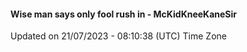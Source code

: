 #### Wise man says only fool rush in - McKidKneeKaneSir
Updated on 21/07/2023 - 08:10:38 (UTC) Time Zone
